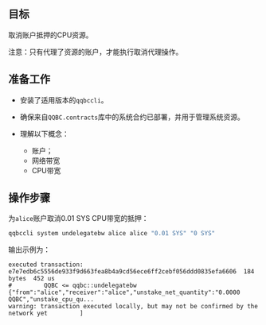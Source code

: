 ## 目标


取消账户抵押的CPU资源。

注意：只有代理了资源的账户，才能执行取消代理操作。

## 准备工作

* 安装了适用版本的`qqbccli`。

* 确保来自`QQBC.contracts`库中的系统合约已部署，并用于管理系统资源。
  
* 理解以下概念：
  * 账户；
  * 网络带宽
  * CPU带宽

## 操作步骤

为`alice`账户取消0.01 SYS CPU带宽的抵押：


```sh
qqbccli system undelegatebw alice alice "0.01 SYS" "0 SYS"
```

输出示例为：

```console
executed transaction: e7e7edb6c5556de933f9d663fea8b4a9cd56ece6ff2cebf056ddd0835efa6606  184 bytes  452 us
#         QQBC <= qqbc::undelegatebw          {"from":"alice","receiver":"alice","unstake_net_quantity":"0.0000 QQBC","unstake_cpu_qu...
warning: transaction executed locally, but may not be confirmed by the network yet         ]
```
